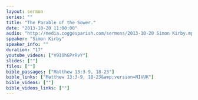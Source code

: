 ```yaml
---
layout: sermon
series: ""
title: "The Parable of the Sower."
date: "2013-10-20 11:00:00"
audio: "http://media.coggesparish.com/sermons/2013-10-20 Simon Kirby.mp3"
speaker: "Simon Kirby"
speaker_info: ""
duration: "17"
youtube_videos: ["V9IOhGPrRvY"]
slides: [""]
files: [""]
bible_passages: ["Matthew 13:3-9, 18-23"]
bible_links: ["Matthew 13:3-9, 18-23&amp;version=NIVUK"]
bible_videos: [""]
bible_videos_links: [""]
---
```


